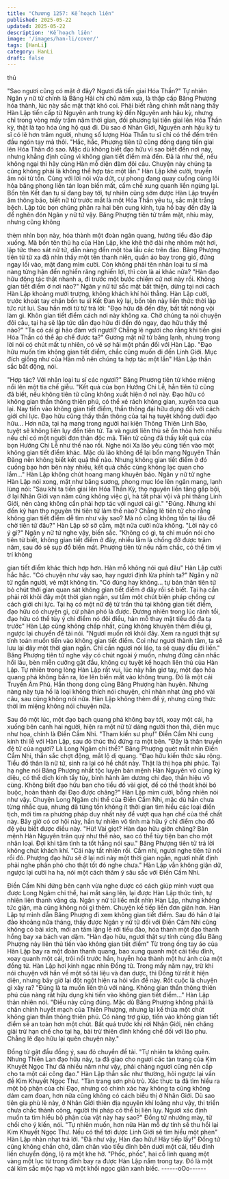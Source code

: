 ```yaml
---
title: "Chương 1257: Kế hoạch liên"
published: 2025-05-22
updated: 2025-05-22
description: 'Kế hoạch liên'
image: '/images/han-li/cover/'
tags: [HanLi]
category: HanLi
draft: false
---
```


thủ

"Sao ngươi cũng có mặt ở đây? Ngươi đã tiến giai Hóa Thần?"
Tự nhiên Ngân y nữ tử chính là Băng Hải chi chủ năm xưa, là
thập cấp Băng Phượng hóa thành, lúc này sắc mặt thật khó coi.
Phải biết rằng chính mắt nàng thấy Hàn Lập tiến cấp từ Nguyên
anh trung kỳ đến Nguyên anh hậu kỳ, nhưng chỉ trong vòng mấy
trăm năm thời gian, đối phương lại tiến giai lên Hóa Thần kỳ, thật
là tạo hóa ủng hộ quá đi.
Dù sao ở Nhân Giới, Nguyên anh hậu kỳ tu sĩ có lẽ hơn trăm
người, nhưng số lượng Hóa Thần tu sĩ chỉ có thể đếm trên đầu
ngón tay mà thôi.
"Hắc, hắc, Phượng tiên tử cũng đồng dạng tiến giai lên Hóa Thần
đó sao. Mặc dù không biết đạo hữu vì sao biết đến nơi này, nhưng
khẳng định cũng vì không gian tiết điểm mà đến. Đã là như thế,
nếu không ngại thì hãy cùng Hàn mỗ diện đàm đôi câu. Chuyện
này chúng ta cũng không phải là không thể hợp tác một lần."
Hàn Lập khẽ cười, truyền âm nói từ tốn.
Cùng với lời nói vừa dứt, cự phong đang quay cuồng cùng lôi hỏa
băng phong liền tán loạn biến mất, cấm chế xung quanh liền
ngừng lại. Bốn tên Kết đan tu sĩ đang bay tới, tự nhiên cũng sớm
được Hàn Lập truyền âm thông báo, biết nữ tử trước mắt là một
Hóa Thần yêu tu, sắc mặt trắng bệch. Lập tức bọn chúng phân ra
hai bên cung kính, tựa hồ bay đến đây là để nghên đón Ngân y
nữ tử vậy.
Băng Phượng tiên tử trầm mặt, nhíu mày, nhưng cũng không

thèm nhìn bọn này, hóa thành một đoàn ngân quang, hướng tiểu
đảo đáp xuống.
Mà bốn tên thủ hạ của Hàn Lập, khe khẽ thở dài nhẹ nhõm một
hơi, lập tức theo sát nữ tử, dẫn nàng đến một tòa lầu các trên
đảo.
Băng Phượng tiên tử từ xa đã nhìn thấy một tên thanh niên, quần
áo bay trong gió, đứng ngay lối vào, mặt đang mỉm cười.
Còn không phải tên nhân loại tu sĩ mà nàng từng hận đến nghiến
răng nghiến lợi, thì còn là ai khác nữa?
"Hàn đạo hữu động tác thật nhanh a, đi trước một bước chiếm cứ
nơi này rồi. Không gian tiết điểm ở nơi nào?"
Ngân y nữ tử sắc mặt bất thiện, dừng tại nơi cách Hàn Lập
khoảng mười trượng, không khách khí hỏi thẳng.
Hàn Lập cười, trước khoát tay chặn bốn tu sĩ Kết Đan kỳ lại, bốn
tên này liền thức thời lập tức rút lui.
Sau hắn mới từ từ trả lời:
"Đạo hữu đã đến đây, bất tất nóng vội làm gì. Khôn gian tiết điểm
cách nơi này không xa. Chờ chúng ta nói chuyện đôi câu, tại hạ
sẽ lập tức dẫn đạo hữu đi đến đó ngay, đạo hữu thấy thế nào?"
"Ta có cái gì hảo đàm với ngươi? Chẳng lẽ ngươi cho rằng khi tiến
giai Hóa Thần có thể áp chế được ta?"
Gương mặt nữ tử băng lạnh, nhưng trong lời nói có chút mất tự
nhiên, có vẽ sợ hãi một phần đối với Hàn Lập.
"Đạo hữu muốn tìm không gian tiết điểm, chắc cũng muốn đi đến
Linh Giới. Mục đích giống như của Hàn mỗ nên chúng ta hợp tác
một lần"
Hàn Lập thần sắc bất động, nói.

"Hợp tác? Với nhân loại tu sĩ các ngươi?" Băng Phương tiên tử
khóe miệng nổi lên một tia chế giễu.
"Kết quả của bọn Hướng Chi Lễ, hẳn tiên tử cũng đã biết, nếu
không tiên tử cũng không xuất hiện ở nơi này. Đạo hữu có không
gian thần thông thiên phú, có thể xé rách không gian, xuyên toa
qua lại. Nay tiến vào không gian tiết điểm, thần thông đại hữu
dụng đối với cách giới chi lực. Đạo hữu cũng thấy thần thông của
tại hạ tuyệt không dưới đạo hữu… Hơn nữa, tại hạ mang trong
người hai kiện Thông Thiên Linh Bảo, tuyệt sẽ không liên lụy đến
tiên tử. Ta và ngươi liên thủ sẽ ổn thỏa hơn nhiều nếu chỉ có một
người đơn thân độc mã. Tiên tử cũng đã thấy kết quả của bọn
Hướng Chi Lễ như thế nào rồi. Nghe nói Xa lão yêu cũng tiến vào
một không gian tiết điểm khác. Mặc dù lão không để lại bổn mạng
Nguyên Thần Đăng nên không biết kết quả thế nào. Nhưng không
gian tiết điểm ở đó cuồng bạo hơn bên này nhiều, kết quả chắc
cũng không lạc quan cho lắm…" Hàn Lập không chút hoang
mang khuyên bảo.
Ngân y nữ tử nghe Hàn Lập nói xong, mặt như băng sương,
phong mục lóe lên ngân mang, lạnh lùng nói:
"Sau khi ta tiến giai lên Hóa Thần Kỳ, thọ nguyên liền tăng gấp
bội, ở lại Nhân Giới vạn năm cũng không việc gì, hà tất phải vội
vã phi thăng Linh Giới, nên càng không cần phải hợp tác với
ngươi cái gì."
"Đúng. Nhưng khi đến kỳ hạn thọ nguyên thì tiên tử làm thế nào?
Chẳng lẽ tiên tử cho rằng không gian tiết điểm dễ tìm như vậy
sao? Mà nó cũng không tồn tại lâu để chờ tiên tử đâu?"
Hàn Lập sờ sờ cằm, mặt nửa cười nửa không.
"Lời này có ý gì?"
Ngân y nữ tử nghe vậy, biến sắc.
"Không có gì, ta chỉ muốn nói cho tiên tử biết, không gian tiết
điểm ở đây, nhiều lắm là chống đỡ được trăm năm, sau đó sẽ sụp
đổ biến mất. Phượng tiên tử nếu nắm chắc, có thể tìm vị trí không

gian tiết điểm khác thích hợp hơn. Hàn mỗ không nói quá đâu"
Hàn Lập cười hắc hắc.
"Có chuyện như vậy sao, hay ngươi định lừa phỉnh ta?"
Ngân y nữ tử ngẩn người, vẻ mặt không tin.
"Có đúng hay không… tự bản thân tiên tử bỏ chút thời gian quan
sát không gian tiết điểm ở đây rồi sẽ biết. Tại hạ cần phải rời khỏi
đây một thời gian ngắn, sư tầm một chút biện pháp chống cự
cách giới chi lực. Tại hạ có một nữ đệ tử trấn thủ tại không gian
tiết điểm, đạo hữu có chuyện gì, cứ phân phó là được. Đương
nhiên trong lúc rãnh tổi, đạo hữu có thể tùy ý chỉ điểm nó đôi điều,
hàn mỗ thay mặt tiểu đồ đa tạ trước"
Hàn Lập cũng không chấp nhất, cũng không khuyên thêm điều gì,
ngược lại chuyển đề tài nói.
"Ngươi muốn rời khỏi đây. Xem ra ngươi thật sự tính toán muốn
tiến vào không gian tiết điểm. Coi như ngươi thành tâm, ta sẽ lưu
lại đây một thời gian ngắn. Chỉ cần ngươi nói láo, ta sẽ quay đầu
đi liền."
Băng Phượng tiên tử nghe vậy có chút ngoài ý muốn, nhưng
đứng cân nhắc hồi lâu, bèn miễn cưỡng gật đầu, không cự tuyệt
kế hoạch liên thủ của Hàn Lập.
Tự nhiên trong lòng Hàn Lập rất vui, lúc này hắn giơ tay, một đạo
hỏa quang phá không bắn ra, lóe lên biến mất vào không trung.
Đó là một cái Truyền Âm Phù.
Hắn thong dong cùng Băng Phượng hàn huyên. Nhưng nàng này
tựa hồ là loại không thích nói chuyện, chỉ nhàn nhạt ứng phó vài
câu, sau cũng không nói nữa.
Hàn Lập không thèm để ý, nhưng cũng thức thời im miệng không
nói chuyện nữa.

Sau đó một lúc, một đạo bạch quang phá không bay tới, xoay một
cái, hạ xuống bên cạnh hai người, hiện ra một nữ tử dáng người
thon thả, diện mục như họa, chính là Điền Cầm Nhi.
"Tham kiến sư phụ!"
Điền Cầm Nhi cung kính thi lễ với Hàn Lập, sau đó thúc thủ đứng
ra một bên.
"Đây là thân truyền đệ tử của ngươi? Là Long Ngâm chi thể?"
Băng Phượng quét mắt nhìn Điền Cầm Nhi, thần sắc chợt động,
mắt lộ dị quang.
"Đạo hữu kiến thức sâu rộng. Tiểu đồ thân là nữ tử, sinh ra lại có
hể chất này. Thật là thị họa phi phúc. Tại hạ nghe nói Băng
Phượng nhất tộc luyện bản mệnh Hàn Nguyên vô cùng kỳ diệu,
có thể dịch kinh tẩy tủy, bình hành âm dương chi đạo, thần hiệu
vô cùng. Không biết đạo hữu ban cho tiểu đồ vài giọt, để có thể
thoát khỏi bó buộc, hoàn thành đại Đạo được chăng?" Hàn Lập
mỉm cười, bỗng nhiên nói như vậy.
Chuyện Long Ngâm chi thể của Điền Cầm Nhi, mặc dù hắn chưa
từng nhắc qua, nhưng đã từng tốn không ít thời gian tìm hiểu các
loại điển tịch, mới tìm ra phương pháp duy nhất này để vượt qua
hạn chế của thể chất này. Bây giờ có cơ hội này, hắn tự nhiên vô
tình mà hữu ý chỉ điểm cho đồ đệ yêu biết được điều này.
"Hừ! Vài giọt? Hàn đạo hữu giỡn chăng? Bản mệnh Hàn Nguyên
trân quý như thế nào, sao có thể tùy tiện ban cho một nhân loại.
Đợi khi tâm tình ta tốt hẵng nói sau."
Băng Phượng tiên tử trả lời không chút khách khí.
"Cái này tất nhiên rồi. Cầm nhi, ngươi nghe tiên tử nói rồi đó.
Phượng đạo hữu sẽ ở lại nơi này một thời gian ngắn, ngươi nhất
định phải nghe phân phó cho thật tốt đó nghe chưa."
Hàn Lập vẫn không giận dữ, ngược lại cười ha ha, nói một cách
thâm ý sâu sắc với Điền Cầm Nhi.

Điền Cầm Nhi đứng bên cạnh vừa nghe được có cách giúp mình
vượt qua được Long Ngâm chi thể, hai mắt sáng lên, lại được
Hàn Lập thức tỉnh, tự nhiên liên thanh vâng dạ.
Ngân y nữ tử liếc mắt nhìn Hàn Lập, nhưng không tức giận, mà
cũng không nói gì thêm.
Chuyện kế tiếp liền đơn giản hơn.
Hàn Lập tự mình dẫn Băng Phượng đi xem không gian tiết điểm.
Sau đó hắn ở lại đảo khoảng nửa tháng, thấy được Ngân y nữ tử
đối với Điền Cầm Nhi cũng không có bài xích, mới an tâm lặng lẽ
rời tiểu đảo, hóa thành một đạo thanh hồng bay xa bách vạn dặm.
"Hàn đạo hữu, ngươi thật sự tính cùng đầu Băng Phượng này liên
thủ tiến vào không gian tiết điểm"
Từ trong ống tay áo của Hàn Lập bay ra một đoàn thanh quang,
bao xung quanh một cái tiểu đỉnh, xoay quanh một cái, trôi nổi
trước hắn, huyễn hóa thành một hư ảnh của một đồng tử.
Hàn Lập hơi kinh ngạc nhìn Đồng tử.
Trong mấy năm nay, trừ khi nói chuyện với hắn về một số tài liệu
và đan dược, thì Đồng tử rất ít hiện diện, nhưng bây giờ lại đột
ngột hiện ra hỏi vần đề này. Rốt cuộc là chuyện gì xảy ra?
"Đúng là ta muốn liên thủ với nàng. Không gian thần thông thiên
phú của nàng rất hữu dụng khi tiến vào không gian tiết điểm…"
Hàn Lập thản nhiên nói.
"Điều này cũng đúng. Mặc dù Băng Phượng không phải là chân
chính huyết mạch của Thiên Phượng, nhưng lại kế thừa một chút
không gian thần thông thiên phú. Có nàng trợ giúp, tiến vào không
gian tiết điểm sẽ an toàn hơn một chút. Bất quá trước khi rời Nhân
Giới, nên chăng giải trừ hạn chế cho tại hạ, bài trừ thiên đỉnh
khống chế đối với lão phu. Chẳng lẽ đạo hữu lại quên chuyện
này."

Đồng tử gật đầu đồng ý, sau đó chuyển đề tài.
"Tự nhiên ta không quên. Nhưng Thiên Lan đạo hữu này, ta đã
giao cho ngươi các tàn trang của Kim Khuyết Ngọc Thư đã nhiều
năm như vậy, phải chăng ngươi cũng nên cấp cho ta một cái công
đạo."
Hàn Lập thần sắc như thường, hỏi ngược lại vấn đề Kim Khuyết
Ngọc Thư.
"Tàn trang sơn phù trù. Xác thực ta đã tìm hiểu ra một bộ phận
của chi Đạo, nhưng có chính xác hay không ta cũng không dám
cam đoan, hơn nữa cũng không có cách biểu thị ở Nhân Giới. Dù
sao tiên gia phù lê này, ở Nhân Giới thiên địa nguyên khí loãng
như vậy, thi triển chưa chắc thành công, người thi pháp có thể bị
liên lụy. Ngươi xác định muốn ta tìm hiểu bộ phận của vật này hay
sao?"
Đồng tử nhướng mày, từ chối cho ý kiến, nói.
"Tự nhiên muốn, hơn nữa Hàn mỗ dự tính sẽ thu hồi lại Kim
Khuyết Ngọc Thư. Nếu có thể tới được Linh Giới sẽ tìm hiểu một
phen"
Hàn Lập nhàn nhạt trả lời.
"Đã như vậy, Hàn đạo hữu! Hãy tiếp lấy!"
Đồng tử cũng không chần chờ, dẫm chân vào tiểu đỉnh bên dưới
một cái, tiểu đỉnh liền chuyển động, lộ ra một khe hở.
"Phốc, phốc", hai cỗ linh quang một vàng một lục từ trong đỉnh
bay ra được Hàn Lập nắm trong tay.
Đó là một cái kim sắc mộc hạp và một khối ngọc giản xanh biếc.
------oOo------
